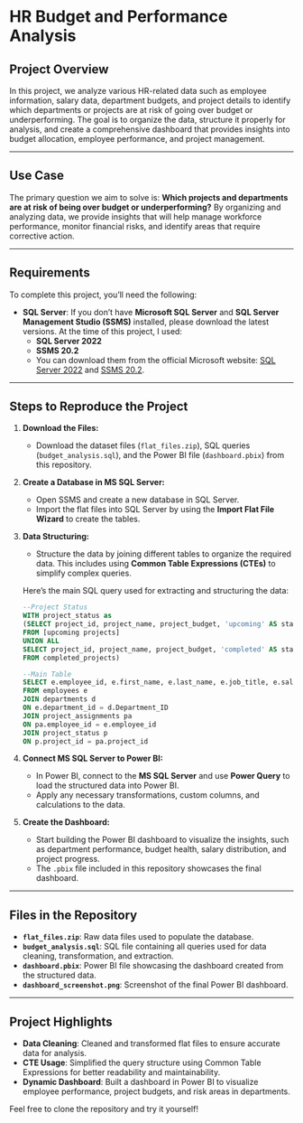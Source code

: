 
# HR Budget and Performance Analysis

## Project Overview

In this project, we analyze various HR-related data such as employee information, salary data, department budgets, and project details to identify which departments or projects are at risk of going over budget or underperforming. The goal is to organize the data, structure it properly for analysis, and create a comprehensive dashboard that provides insights into budget allocation, employee performance, and project management.

---

## Use Case

The primary question we aim to solve is: **Which projects and departments are at risk of being over budget or underperforming?** By organizing and analyzing data, we provide insights that will help manage workforce performance, monitor financial risks, and identify areas that require corrective action.

---

## Requirements

To complete this project, you’ll need the following:

- **SQL Server**: If you don’t have **Microsoft SQL Server** and **SQL Server Management Studio (SSMS)** installed, please download the latest versions. At the time of this project, I used:
  - **SQL Server 2022**
  - **SSMS 20.2**
  - You can download them from the official Microsoft website: [SQL Server 2022](https://www.microsoft.com/en-us/sql-server/sql-server-downloads) and [SSMS 20.2](https://learn.microsoft.com/en-us/sql/ssms/download-sql-server-management-studio-ssms).

---

## Steps to Reproduce the Project

1. **Download the Files:**
   - Download the dataset files (`flat_files.zip`), SQL queries (`budget_analysis.sql`), and the Power BI file (`dashboard.pbix`) from this repository.

2. **Create a Database in MS SQL Server:**
   - Open SSMS and create a new database in SQL Server.
   - Import the flat files into SQL Server by using the **Import Flat File Wizard** to create the tables.

3. **Data Structuring:**
   - Structure the data by joining different tables to organize the required data. This includes using **Common Table Expressions (CTEs)** to simplify complex queries.

   Here’s the main SQL query used for extracting and structuring the data:

   ```sql
   --Project Status
   WITH project_status as
   (SELECT project_id, project_name, project_budget, 'upcoming' AS status
   FROM [upcoming projects]
   UNION ALL
   SELECT project_id, project_name, project_budget, 'completed' AS status
   FROM completed_projects)

   --Main Table
   SELECT e.employee_id, e.first_name, e.last_name, e.job_title, e.salary, d.Department_Name, d.Department_Budget, d.Department_Goals, pa.project_id, p.project_name, p.project_budget, p.status 
   FROM employees e
   JOIN departments d
   ON e.department_id = d.Department_ID
   JOIN project_assignments pa
   ON pa.employee_id = e.employee_id
   JOIN project_status p
   ON p.project_id = pa.project_id
   ```

4. **Connect MS SQL Server to Power BI:**
   - In Power BI, connect to the **MS SQL Server** and use **Power Query** to load the structured data into Power BI.
   - Apply any necessary transformations, custom columns, and calculations to the data.

5. **Create the Dashboard:**
   - Start building the Power BI dashboard to visualize the insights, such as department performance, budget health, salary distribution, and project progress.
   - The `.pbix` file included in this repository showcases the final dashboard.

---

## Files in the Repository

- **`flat_files.zip`**: Raw data files used to populate the database.
- **`budget_analysis.sql`**: SQL file containing all queries used for data cleaning, transformation, and extraction.
- **`dashboard.pbix`**: Power BI file showcasing the dashboard created from the structured data.
- **`dashboard_screenshot.png`**: Screenshot of the final Power BI dashboard.

---

## Project Highlights

- **Data Cleaning**: Cleaned and transformed flat files to ensure accurate data for analysis.
- **CTE Usage**: Simplified the query structure using Common Table Expressions for better readability and maintainability.
- **Dynamic Dashboard**: Built a dashboard in Power BI to visualize employee performance, project budgets, and risk areas in departments.

Feel free to clone the repository and try it yourself!
